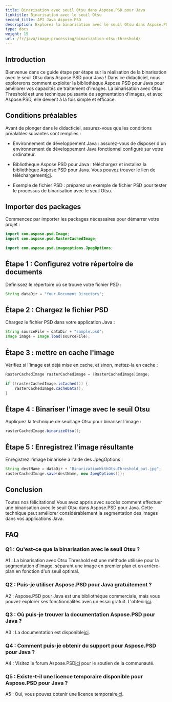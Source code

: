 ```yaml
---
title: Binarisation avec seuil Otsu dans Aspose.PSD pour Java
linktitle: Binarisation avec le seuil Otsu
second_title: API Java Aspose.PSD
description: Explorez la binarisation avec le seuil Otsu dans Aspose.PSD pour Java. Une technique puissante de segmentation d’images.
type: docs
weight: 15
url: /fr/java/image-processing/binarization-otsu-threshold/
---
```

## Introduction

Bienvenue dans ce guide étape par étape sur la réalisation de la binarisation avec le seuil Otsu dans Aspose.PSD pour Java ! Dans ce didacticiel, nous explorerons comment exploiter la bibliothèque Aspose.PSD pour Java pour améliorer vos capacités de traitement d'images. La binarisation avec Otsu Threshold est une technique puissante de segmentation d'images, et avec Aspose.PSD, elle devient à la fois simple et efficace.

## Conditions préalables

Avant de plonger dans le didacticiel, assurez-vous que les conditions préalables suivantes sont remplies :

- Environnement de développement Java : assurez-vous de disposer d'un environnement de développement Java fonctionnel configuré sur votre ordinateur.

- Bibliothèque Aspose.PSD pour Java : téléchargez et installez la bibliothèque Aspose.PSD pour Java. Vous pouvez trouver le lien de téléchargement[ici](https://releases.aspose.com/psd/java/).

- Exemple de fichier PSD : préparez un exemple de fichier PSD pour tester le processus de binarisation avec le seuil Otsu.

## Importer des packages

Commencez par importer les packages nécessaires pour démarrer votre projet :

```java
import com.aspose.psd.Image;
import com.aspose.psd.RasterCachedImage;

import com.aspose.psd.imageoptions.JpegOptions;
```

## Étape 1 : Configurez votre répertoire de documents

Définissez le répertoire où se trouve votre fichier PSD :

```java
String dataDir = "Your Document Directory";
```

## Étape 2 : Chargez le fichier PSD

Chargez le fichier PSD dans votre application Java :

```java
String sourceFile = dataDir + "sample.psd";
Image image = Image.load(sourceFile);
```

## Étape 3 : mettre en cache l'image

Vérifiez si l'image est déjà mise en cache, et sinon, mettez-la en cache :

```java
RasterCachedImage rasterCachedImage = (RasterCachedImage)image;

if (!rasterCachedImage.isCached()) {
    rasterCachedImage.cacheData();
}
```

## Étape 4 : Binariser l'image avec le seuil Otsu

Appliquez la technique de seuillage Otsu pour binariser l'image :

```java
rasterCachedImage.binarizeOtsu();
```

## Étape 5 : Enregistrez l'image résultante

Enregistrez l'image binarisée à l'aide des JpegOptions :

```java
String destName = dataDir + "BinarizationWithOtsuThreshold_out.jpg";
rasterCachedImage.save(destName, new JpegOptions());
```

## Conclusion

Toutes nos félicitations! Vous avez appris avec succès comment effectuer une binarisation avec le seuil Otsu dans Aspose.PSD pour Java. Cette technique peut améliorer considérablement la segmentation des images dans vos applications Java.

## FAQ

### Q1 : Qu'est-ce que la binarisation avec le seuil Otsu ?

A1 : La binarisation avec Otsu Threshold est une méthode utilisée pour la segmentation d'image, séparant une image en premier plan et en arrière-plan en fonction d'un seuil optimal.

### Q2 : Puis-je utiliser Aspose.PSD pour Java gratuitement ?

 A2 : Aspose.PSD pour Java est une bibliothèque commerciale, mais vous pouvez explorer ses fonctionnalités avec un essai gratuit. L'obtenir[ici](https://releases.aspose.com/).

### Q3 : Où puis-je trouver la documentation Aspose.PSD pour Java ?

A3 : La documentation est disponible[ici](https://reference.aspose.com/psd/java/).

### Q4 : Comment puis-je obtenir du support pour Aspose.PSD pour Java ?

 A4 : Visitez le forum Aspose.PSD[ici](https://forum.aspose.com/c/psd/34) pour le soutien de la communauté.

### Q5 : Existe-t-il une licence temporaire disponible pour Aspose.PSD pour Java ?

 A5 : Oui, vous pouvez obtenir une licence temporaire[ici](https://purchase.aspose.com/temporary-license/).